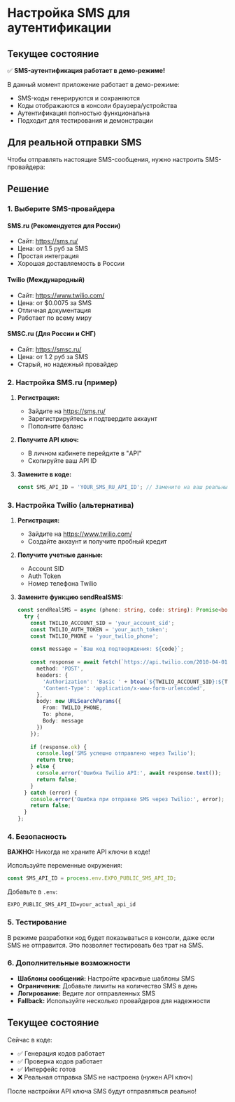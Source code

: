 # Настройка SMS для аутентификации

## Текущее состояние
✅ **SMS-аутентификация работает в демо-режиме!**

В данный момент приложение работает в демо-режиме:
- SMS-коды генерируются и сохраняются
- Коды отображаются в консоли браузера/устройства
- Аутентификация полностью функциональна
- Подходит для тестирования и демонстрации

## Для реальной отправки SMS

Чтобы отправлять настоящие SMS-сообщения, нужно настроить SMS-провайдера:

## Решение

### 1. Выберите SMS-провайдера

#### SMS.ru (Рекомендуется для России)
- Сайт: https://sms.ru/
- Цена: от 1.5 руб за SMS
- Простая интеграция
- Хорошая доставляемость в России

#### Twilio (Международный)
- Сайт: https://www.twilio.com/
- Цена: от $0.0075 за SMS
- Отличная документация
- Работает по всему миру

#### SMSC.ru (Для России и СНГ)
- Сайт: https://smsc.ru/
- Цена: от 1.2 руб за SMS
- Старый, но надежный провайдер

### 2. Настройка SMS.ru (пример)

1. **Регистрация:**
   - Зайдите на https://sms.ru/
   - Зарегистрируйтесь и подтвердите аккаунт
   - Пополните баланс

2. **Получите API ключ:**
   - В личном кабинете перейдите в "API"
   - Скопируйте ваш API ID

3. **Замените в коде:**
   ```typescript
   const SMS_API_ID = 'YOUR_SMS_RU_API_ID'; // Замените на ваш реальный API ID
   ```

### 3. Настройка Twilio (альтернатива)

1. **Регистрация:**
   - Зайдите на https://www.twilio.com/
   - Создайте аккаунт и получите пробный кредит

2. **Получите учетные данные:**
   - Account SID
   - Auth Token
   - Номер телефона Twilio

3. **Замените функцию sendRealSMS:**
   ```typescript
   const sendRealSMS = async (phone: string, code: string): Promise<boolean> => {
     try {
       const TWILIO_ACCOUNT_SID = 'your_account_sid';
       const TWILIO_AUTH_TOKEN = 'your_auth_token';
       const TWILIO_PHONE = 'your_twilio_phone';
       
       const message = `Ваш код подтверждения: ${code}`;
       
       const response = await fetch(`https://api.twilio.com/2010-04-01/Accounts/${TWILIO_ACCOUNT_SID}/Messages.json`, {
         method: 'POST',
         headers: {
           'Authorization': 'Basic ' + btoa(`${TWILIO_ACCOUNT_SID}:${TWILIO_AUTH_TOKEN}`),
           'Content-Type': 'application/x-www-form-urlencoded',
         },
         body: new URLSearchParams({
           From: TWILIO_PHONE,
           To: phone,
           Body: message
         })
       });
       
       if (response.ok) {
         console.log('SMS успешно отправлено через Twilio');
         return true;
       } else {
         console.error('Ошибка Twilio API:', await response.text());
         return false;
       }
     } catch (error) {
       console.error('Ошибка при отправке SMS через Twilio:', error);
       return false;
     }
   };
   ```

### 4. Безопасность

**ВАЖНО:** Никогда не храните API ключи в коде!

Используйте переменные окружения:
```typescript
const SMS_API_ID = process.env.EXPO_PUBLIC_SMS_API_ID;
```

Добавьте в `.env`:
```
EXPO_PUBLIC_SMS_API_ID=your_actual_api_id
```

### 5. Тестирование

В режиме разработки код будет показываться в консоли, даже если SMS не отправится. Это позволяет тестировать без трат на SMS.

### 6. Дополнительные возможности

- **Шаблоны сообщений:** Настройте красивые шаблоны SMS
- **Ограничения:** Добавьте лимиты на количество SMS в день
- **Логирование:** Ведите лог отправленных SMS
- **Fallback:** Используйте несколько провайдеров для надежности

## Текущее состояние

Сейчас в коде:
- ✅ Генерация кодов работает
- ✅ Проверка кодов работает  
- ✅ Интерфейс готов
- ❌ Реальная отправка SMS не настроена (нужен API ключ)

После настройки API ключа SMS будут отправляться реально!